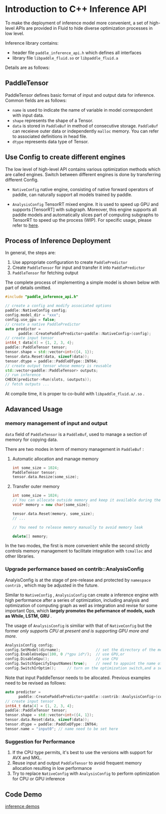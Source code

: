 # Introduction to C++ Inference API

To make the deployment of inference model more convenient, a set of high-level APIs are provided in Fluid to hide diverse optimization processes in low level.

Inference library contains:

- header file `paddle_inference_api.h` which defines all interfaces
- library file `libpaddle_fluid.so` or `libpaddle_fluid.a`

Details are as follows:

## PaddleTensor

PaddleTensor defines basic format of input and output data for inference. Common fields are as follows:

- `name` is used to indicate the name of variable in model correspondent with input data.
- `shape` represents the shape of a Tensor.
- `data`  is stored in `PaddleBuf` in method of consecutive storage. `PaddleBuf` can receieve outer data or independently `malloc` memory. You can refer to associated definitions in head file.
- `dtype` represents data type of Tensor.

## Use Config to create different engines

The low level of high-level API contains various optimization methods which are called engines. Switch between different engines is done by transferring different Config.

- `NativeConfig` native engine, consisting of native forward operators of paddle, can naturally support all models trained by paddle.

- `AnalysisConfig` TensorRT mixed engine. It is used to speed up GPU and supports [TensorRT] with subgraph. Moreover, this engine supports all paddle models and automatically slices part of computing subgraphs to TensorRT to speed up the process (WIP). For specific usage, please refer to [here](http://paddlepaddle.org/documentation/docs/zh/1.1/user_guides/howto/inference/paddle_tensorrt_infer.html).


## Process of Inference Deployment

In general, the steps are:

1. Use appropriate configuration to create `PaddlePredictor`
2. Create `PaddleTensor` for input and transfer it into `PaddlePredictor` 
3. `PaddleTensor` for fetching output 

The complete process of implementing a simple model is shown below with part of details omitted.

```c++
#include "paddle_inference_api.h"

// create a config and modify associated options
paddle::NativeConfig config;
config.model_dir = "xxx";
config.use_gpu = false;
// create a native PaddlePredictor
auto predictor =
      paddle::CreatePaddlePredictor<paddle::NativeConfig>(config);
// create input tensor
int64_t data[4] = {1, 2, 3, 4};
paddle::PaddleTensor tensor;
tensor.shape = std::vector<int>({4, 1});
tensor.data.Reset(data, sizeof(data));
tensor.dtype = paddle::PaddleDType::INT64;
// create output tensor whose memory is reusable
std::vector<paddle::PaddleTensor> outputs;
// run inference
CHECK(predictor->Run(slots, &outputs));
// fetch outputs ...
```

At compile time, it is proper to co-build with `libpaddle_fluid.a/.so` . 



## Adavanced Usage

### memory management of input and output
 `data` field of `PaddleTensor` is a `PaddleBuf`, used to manage a section of memory for copying data.

There are two modes in term of memory management in `PaddleBuf` :

1. Automatic allocation and manage memory
    
    ```c++
    int some_size = 1024;
    PaddleTensor tensor;
    tensor.data.Resize(some_size);
    ```

2. Transfer outer memory

    ```c++
    int some_size = 1024;
    // You can allocate outside memory and keep it available during the usage of PaddleTensor
    void* memory = new char[some_size]; 
    
    tensor.data.Reset(memory, some_size);
    // ...
    
    // You need to release memory manually to avoid memory leak
    
    delete[] memory;
    ```

In the two modes, the first is more convenient while the second strictly controls memory management to facilitate integration with `tcmalloc` and other libraries.
 
### Upgrade performance based on contrib::AnalysisConfig

AnalyisConfig is at the stage of pre-release and protected by `namespace contrib` , which may be adjusted in the future.

Similar to `NativeConfig` , `AnalysisConfig` can create a inference engine with high performance after a series of optimization, including analysis and optimization of computing graph as well as integration and revise for some important Ops, which **largely promotes the peformance of models, such as While, LSTM, GRU** .

The usage of `AnalysisConfig` is similiar with that of `NativeConfig` but the former *only supports CPU at present and is supporting GPU more and more*.

```c++
AnalysisConfig config;
config.SetModel(dirname);                // set the directory of the model
config.EnableUseGpu(100, 0 /*gpu id*/);  // use GPU,or
config.DisableGpu();                     // use CPU
config.SwitchSpecifyInputNames(true);    // need to appoint the name of your input
config.SwitchIrOptim();     // turn on the optimization switch,and a sequence of optimizations will be executed in operation                      
```

Note that input PaddleTensor needs to be allocated. Previous examples need to be revised as follows:

```c++
auto predictor =
      paddle::CreatePaddlePredictor<paddle::contrib::AnalysisConfig>(config); // it needs AnalysisConfig here
// create input tensor
int64_t data[4] = {1, 2, 3, 4};
paddle::PaddleTensor tensor;
tensor.shape = std::vector<int>({4, 1});
tensor.data.Reset(data, sizeof(data));
tensor.dtype = paddle::PaddleDType::INT64;
tensor.name = "input0"; // name need to be set here
```

### Suggestion for Performance

1. If the CPU type permits, it's best to use the versions with support for AVX and MKL.
2. Reuse input and output `PaddleTensor` to avoid frequent memory allocation resulting in low performance
3. Try to replace `NativeConfig` with `AnalysisConfig` to perform optimization for CPU or GPU inference 

## Code Demo

[inference demos](https://github.com/PaddlePaddle/Paddle/tree/develop/paddle/fluid/inference/api/demo_ci)
